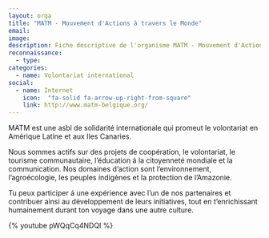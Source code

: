 ```yaml
---
layout: orga
title: "MATM - Mouvement d'Actions à travers le Monde"
email: 
image: 
description: Fiche descriptive de l'organisme MATM - Mouvement d'Actions à Travers le Monde
reconnaissance:
  - type: 
categories: 
  - name: Volontariat international
social:
  - name: Internet
    icon:  "fa-solid fa-arrow-up-right-from-square"
    link: http://www.matm-belgique.org/
---
```

MATM est une asbl de solidarité internationale qui promeut le volontariat en Amérique Latine et aux Iles Canaries.

Nous sommes actifs sur des projets de coopération, le volontariat, le tourisme communautaire, l’éducation á la citoyenneté mondiale et la communication. Nos domaines d’action sont l’environnement, l’agroécologie, les peuples indigènes et la protection de l’Amazonie.

Tu peux participer á une expérience avec l’un de nos partenaires et contribuer ainsi au développement de leurs initiatives, tout en t’enrichissant humainement durant ton voyage dans une autre culture.

{% youtube pWQqCq4NDQI %}
